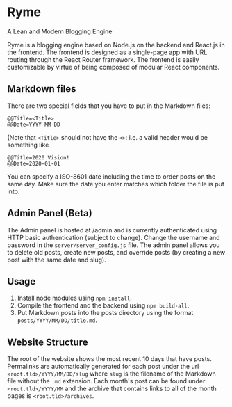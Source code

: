 # Ryme
A Lean and Modern Blogging Engine

Ryme is a blogging engine based on Node.js on the backend and React.js in the frontend. The frontend is designed as a single-page app with URL routing through the React Router framework. The frontend is easily customizable by virtue of being composed of modular React components.

## Markdown files
There are two special fields that you have to put in the Markdown files:
```
@@Title=<Title>
@@Date=YYYY-MM-DD
```

(Note that `<Title>` should not have the `<>`: i.e. a valid header would be something like
```
@@Title=2020 Vision!
@@Date=2020-01-01
```

You can specify a ISO-8601 date including the time to order posts on the same day. Make sure the date you enter matches which folder the file is put into.

## Admin Panel (Beta)
The Admin panel is hosted at /admin and is currently authenticated using HTTP basic authentication (subject to change). Change the username and password in the `server/server_config.js` file. The admin panel allows you to delete old posts, create new posts, and override posts (by creating a new post with the same date and slug). 

## Usage
1. Install node modules using `npm install`.
2. Compile the frontend and the backend using `npm build-all`.
3. Put Markdown posts into the posts directory using the format `posts/YYYY/MM/DD/title.md`. 

## Website Structure
The root of the website shows the most recent 10 days that have posts. Permalinks are automatically generated for each post under the url `<root.tld>/YYYY/MM/DD/slug` where `slug` is the filename of the Markdown file without the `.md` extension. Each month's post can be found under `<root.tld>/YYYY/MM` and the archive that contains links to all of the month pages is `<root.tld>/archives`.
